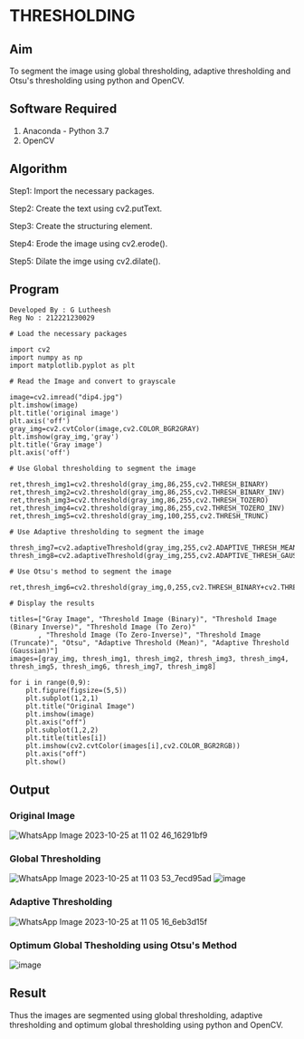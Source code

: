 # THRESHOLDING
## Aim
To segment the image using global thresholding, adaptive thresholding and Otsu's thresholding using python and OpenCV.

## Software Required
1. Anaconda - Python 3.7
2. OpenCV

## Algorithm

Step1: Import the necessary packages.

Step2: Create the text using cv2.putText.

Step3: Create the structuring element.

Step4: Erode the image using cv2.erode().

Step5: Dilate the imge using cv2.dilate().
## Program

```
Developed By : G Lutheesh
Reg No : 212221230029
```
```
# Load the necessary packages

import cv2
import numpy as np
import matplotlib.pyplot as plt

# Read the Image and convert to grayscale

image=cv2.imread("dip4.jpg")
plt.imshow(image)
plt.title('original image')
plt.axis('off')
gray_img=cv2.cvtColor(image,cv2.COLOR_BGR2GRAY)
plt.imshow(gray_img,'gray')
plt.title('Gray image')
plt.axis('off')

# Use Global thresholding to segment the image

ret,thresh_img1=cv2.threshold(gray_img,86,255,cv2.THRESH_BINARY)
ret,thresh_img2=cv2.threshold(gray_img,86,255,cv2.THRESH_BINARY_INV)
ret,thresh_img3=cv2.threshold(gray_img,86,255,cv2.THRESH_TOZERO)
ret,thresh_img4=cv2.threshold(gray_img,86,255,cv2.THRESH_TOZERO_INV)
ret,thresh_img5=cv2.threshold(gray_img,100,255,cv2.THRESH_TRUNC)

# Use Adaptive thresholding to segment the image

thresh_img7=cv2.adaptiveThreshold(gray_img,255,cv2.ADAPTIVE_THRESH_MEAN_C,cv2.THRESH_BINARY,11,2)
thresh_img8=cv2.adaptiveThreshold(gray_img,255,cv2.ADAPTIVE_THRESH_GAUSSIAN_C,cv2.THRESH_BINARY,11,2)

# Use Otsu's method to segment the image

ret,thresh_img6=cv2.threshold(gray_img,0,255,cv2.THRESH_BINARY+cv2.THRESH_OTSU)

# Display the results

titles=["Gray Image", "Threshold Image (Binary)", "Threshold Image (Binary Inverse)", "Threshold Image (To Zero)"
       , "Threshold Image (To Zero-Inverse)", "Threshold Image (Truncate)", "Otsu", "Adaptive Threshold (Mean)", "Adaptive Threshold (Gaussian)"]
images=[gray_img, thresh_img1, thresh_img2, thresh_img3, thresh_img4, thresh_img5, thresh_img6, thresh_img7, thresh_img8] 

for i in range(0,9):
    plt.figure(figsize=(5,5))
    plt.subplot(1,2,1)
    plt.title("Original Image")
    plt.imshow(image)
    plt.axis("off")
    plt.subplot(1,2,2)
    plt.title(titles[i])
    plt.imshow(cv2.cvtColor(images[i],cv2.COLOR_BGR2RGB))
    plt.axis("off")
    plt.show()

```
## Output

### Original Image
![WhatsApp Image 2023-10-25 at 11 02 46_16291bf9](https://github.com/Lutheeshgoparapu/THRESHOLDING/assets/94154531/202f35b5-f686-447f-be2b-6b3e96ff98a6)


### Global Thresholding

![WhatsApp Image 2023-10-25 at 11 03 53_7ecd95ad](https://github.com/Lutheeshgoparapu/THRESHOLDING/assets/94154531/75b985b8-41f3-43d8-8d98-b75ba0678897)
![image](https://github.com/Lutheeshgoparapu/THRESHOLDING/assets/94154531/c1cf377c-828b-47c0-a206-6a5f709eeed6)

### Adaptive Thresholding
![WhatsApp Image 2023-10-25 at 11 05 16_6eb3d15f](https://github.com/Lutheeshgoparapu/THRESHOLDING/assets/94154531/e6a00ba2-7725-4647-9104-4267e4e33640)




### Optimum Global Thesholding using Otsu's Method
![image](https://github.com/Lutheeshgoparapu/THRESHOLDING/assets/94154531/26192f50-f3b3-46ef-ab49-421212a9bb5d)



## Result
Thus the images are segmented using global thresholding, adaptive thresholding and optimum global thresholding using python and OpenCV.

